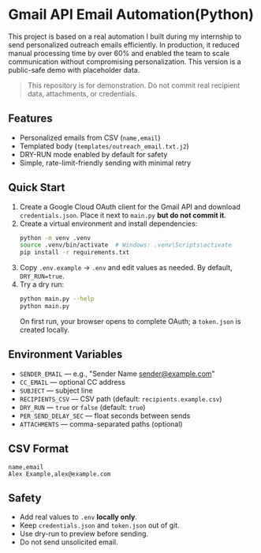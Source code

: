 # Gmail API Email Automation(Python)

This project is based on a real automation I built during my internship to send personalized outreach emails efficiently.
In production, it reduced manual processing time by over 60% and enabled the team to scale communication without compromising personalization. 
This version is a public-safe demo with placeholder data.

> This repository is for demonstration. Do not commit real recipient data, attachments,
> or credentials.

## Features
- Personalized emails from CSV (`name,email`)
- Templated body (`templates/outreach_email.txt.j2`)
- DRY-RUN mode enabled by default for safety
- Simple, rate-limit-friendly sending with minimal retry

## Quick Start
1. Create a Google Cloud OAuth client for the Gmail API and download `credentials.json`.
   Place it next to `main.py` **but do not commit it**.
2. Create a virtual environment and install dependencies:
   ```bash
   python -m venv .venv
   source .venv/bin/activate  # Windows: .venv\Scripts\activate
   pip install -r requirements.txt
   ```
3. Copy `.env.example` → `.env` and edit values as needed. By default, `DRY_RUN=true`.
4. Try a dry run:
   ```bash
   python main.py --help
   python main.py
   ```
   On first run, your browser opens to complete OAuth; a `token.json` is created locally.

## Environment Variables
- `SENDER_EMAIL` — e.g., "Sender Name <sender@example.com>"
- `CC_EMAIL` — optional CC address
- `SUBJECT` — subject line
- `RECIPIENTS_CSV` — CSV path (default: `recipients.example.csv`)
- `DRY_RUN` — `true` or `false` (default: `true`)
- `PER_SEND_DELAY_SEC` — float seconds between sends
- `ATTACHMENTS` — comma-separated paths (optional)

## CSV Format
```
name,email
Alex Example,alex@example.com
```

## Safety
- Add real values to `.env` **locally only**.
- Keep `credentials.json` and `token.json` out of git.
- Use dry-run to preview before sending.
- Do not send unsolicited email.
